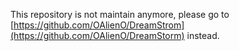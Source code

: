 This repository is not maintain anymore, please go to [https://github.com/OAlienO/DreamStrom](https://github.com/OAlienO/DreamStorm) instead.
